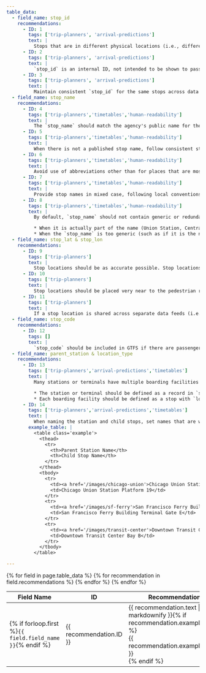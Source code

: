 ```yaml
---
table_data:
  - field_name: stop_id
    recommendations:
      - ID: 1
        tags: ['trip-planners', 'arrival-predictions']
        text: |
          Stops that are in different physical locations (i.e., different designated precise locations for vehicles on designated routes to stop, potentially distinguished by signs, shelters, or other such public information, located on different street corners or representing different boarding facility such as a platform or bus bay, even if nearby each other) should have different `stop_id`. <!-- (27) -->
      - ID: 2
        tags: ['trip-planners', 'arrival-predictions']
        text: |
          `stop_id` is an internal ID, not intended to be shown to passengers. <!-- (38) -->
      - ID: 3
        tags: ['trip-planners', 'arrival-predictions']
        text: |
          Maintain consistent `stop_id` for the same stops across data iterations (see [Dataset Publishing & General Practices](#publishing)). <!-- (28) -->
  - field_name: stop_name
    recommendations:
      - ID: 4
        tags: ['trip-planners','timetables','human-readability']
        text: |
          The `stop_name` should match the agency's public name for the stop, station, or boarding facility, e.g. what is printed on a timetable, published online, and/or presented at the location. <!-- (29) -->
      - ID: 5
        tags: ['trip-planners','timetables','human-readability']
        text: |
          When there is not a published stop name, follow consistent stop naming conventions throughout the feed. <!-- (30) -->
      - ID: 6
        tags: ['trip-planners','timetables','human-readability']
        text: |
          Avoid use of abbreviations other than for places that are most commonly called by an abbreviated name. See Abbreviations (#2) under [All Files](#all-files). <!-- (31) -->
      - ID: 7
        tags: ['trip-planners','timetables','human-readability']
        text: |
          Provide stop names in mixed case, following local conventions, as per recommendation for all customer-facing text fields. <!-- (32) -->
      - ID: 8
        tags: ['trip-planners','timetables','human-readability']
        text: |
          By default, `stop_name` should not contain generic or redundant words like “Station” or “Stop”, but some edge cases are allowed.

          * When it is actually part of the name (Union Station, Central Station)
          * When the `stop_name` is too generic (such as if it is the name of the city). “Station”, “Terminal”, or other words make the meaning clear.
  - field_name: stop_lat & stop_lon
    recommendations:
      - ID: 9
        tags: ['trip-planners']
        text: |
          Stop locations should be as accurate possible. Stop locations should have an error of __no more__ than four meters when compared to the actual stop position.<!-- (34) -->
      - ID: 10
        tags: ['trip-planners']
        text: |
          Stop locations should be placed very near to the pedestrian right of way where a passenger will board (i.e. correct side of the street).<!-- (35) -->
      - ID: 11
        tags: ['trip-planners']
        text: |
          If a stop location is shared across separate data feeds (i.e. two agencies use exactly the same stop / boarding facility), indicate the stop is shared by using the exact same `stop_lat` and `stop_lon` for both stops.<!-- (36) -->
  - field_name: stop_code
    recommendations:
      - ID: 12
        tags: []
        text: |
          `stop_code` should be included in GTFS if there are passenger-facing stop numbers or short identifiers.<!-- (37) -->
  - field_name: parent_station & location_type
    recommendations:
      - ID: 13
        tags: ['trip-planners','arrival-predictions','timetables']
        text: |
          Many stations or terminals have multiple boarding facilities (depending on mode, they might be called a bus bay, platform, wharf, gate, or another term). In such cases, feed producers should describe stations, boarding facilities (also called child stops), and their relation. <!-- (40) -->

          * The station or terminal should be defined as a record in `stops.txt` with `location_type = 1`.
          * Each boarding facility should be defined as a stop with `location_type = 0`. The `parent_station` field should reference the `stop_id` of the station the boarding facility is in.
      - ID: 14
        tags: ['trip-planners','arrival-predictions','timetables']
        text: |
          When naming the station and child stops, set names that are well-recognized by riders, and can help riders to identify the station and boarding facility (bus bay, platform, wharf, gate, etc.). <!-- (41) -->
        example_table: |
          <table class='example'>
            <thead>
              <tr>
                <th>Parent Station Name</th>
                <th>Child Stop Name</th>
              </tr>
            </thead>
            <tbody>
              <tr>
                <td><a href='/images/chicago-union'>Chicago Union Station</a></td>
                <td>Chicago Union Station Platform 19</td>
              </tr>
              <tr>
                <td><a href='/images/sf-ferry'>San Francisco Ferry Building Terminal</a></td>
                <td>San Francisco Ferry Building Terminal Gate E</td>
              </tr>
              <tr>
                <td><a href='/images/transit-center'>Downtown Transit Center</a></td>
                <td>Downtown Transit Center Bay B</td>
              </tr>
            </tbody>
          </table>

---
```

<div class="table-wrapper">
  <table class="recommendation">
    <thead>
      <tr>
        <th>Field Name</th>
        <th>ID</th>
        <th>Recommendation</th>
      </tr>
    </thead>
    <tbody>
    {% for field in page.table_data %}
      {% for recommendation in field.recommendations %}
      <tr id="{{ page.slug }}_{{ recommendation.ID }}" class="anchor-row{% if forloop.first %} field-row{% endif %}{% for tag in recommendation.tags %} {{ tag }}{% endfor %}">
        <td>{% if forloop.first %}<code>{{ field.field_name }}</code>{% endif %}</td>
        <td><div class="anchor-node"><p>{{ recommendation.ID }}</p><a class="anchor-link" href="#{{ page.slug }}_{{ recommendation.ID }}"><i class="fa fa-link" aria-hidden="true"></i></a></div></td>
        <td>{{ recommendation.text | markdownify }}{% if recommendation.example_table %}<div class="table-wrapper">{{ recommendation.example_table }}</div>{% endif %}</td>
      </tr>
      {% endfor %}
    {% endfor %}
    </tbody>
  </table>
</div>